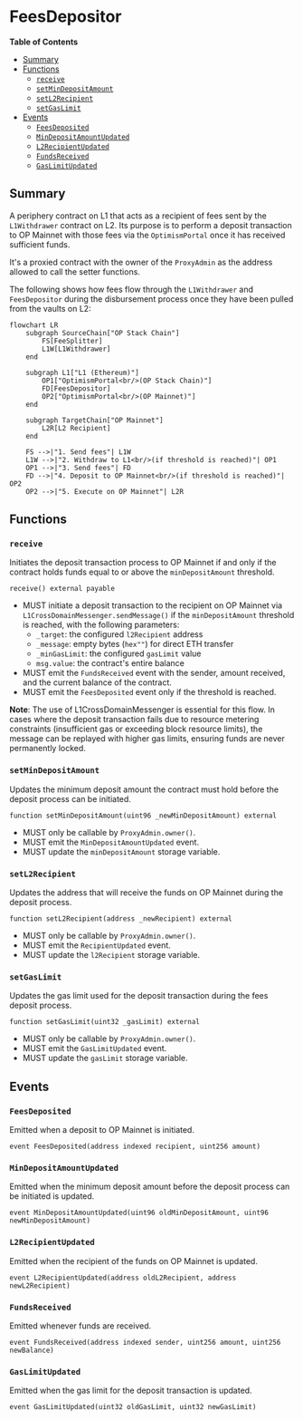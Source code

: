 # FeesDepositor

<!-- START doctoc generated TOC please keep comment here to allow auto update -->
<!-- DON'T EDIT THIS SECTION, INSTEAD RE-RUN doctoc TO UPDATE -->
**Table of Contents**

- [Summary](#summary)
- [Functions](#functions)
  - [`receive`](#receive)
  - [`setMinDepositAmount`](#setmindepositamount)
  - [`setL2Recipient`](#setl2recipient)
  - [`setGasLimit`](#setgaslimit)
- [Events](#events)
  - [`FeesDeposited`](#feesdeposited)
  - [`MinDepositAmountUpdated`](#mindepositamountupdated)
  - [`L2RecipientUpdated`](#l2recipientupdated)
  - [`FundsReceived`](#fundsreceived)
  - [`GasLimitUpdated`](#gaslimitupdated)

<!-- END doctoc generated TOC please keep comment here to allow auto update -->

## Summary

A periphery contract on L1 that acts as a recipient of fees sent by the `L1Withdrawer` contract on L2.
Its purpose is to perform a deposit transaction to OP Mainnet with those fees via the `OptimismPortal` once
it has received sufficient funds.

It's a proxied contract with the owner of the `ProxyAdmin` as the address allowed to call the setter functions.

The following shows how fees flow through the `L1Withdrawer` and `FeesDepositor` during the disbursement process once
they have been pulled from the vaults on L2:

```mermaid
flowchart LR
    subgraph SourceChain["OP Stack Chain"]
        FS[FeeSplitter]
        L1W[L1Withdrawer]
    end

    subgraph L1["L1 (Ethereum)"]
        OP1["OptimismPortal<br/>(OP Stack Chain)"]
        FD[FeesDepositor]
        OP2["OptimismPortal<br/>(OP Mainnet)"]
    end

    subgraph TargetChain["OP Mainnet"]
        L2R[L2 Recipient]
    end

    FS -->|"1. Send fees"| L1W
    L1W -->|"2. Withdraw to L1<br/>(if threshold is reached)"| OP1
    OP1 -->|"3. Send fees"| FD
    FD -->|"4. Deposit to OP Mainnet<br/>(if threshold is reached)"| OP2
    OP2 -->|"5. Execute on OP Mainnet"| L2R
```

## Functions

### `receive`

Initiates the deposit transaction process to OP Mainnet if and only if the contract holds funds equal to or above
the `minDepositAmount` threshold.

```solidity
receive() external payable
```

- MUST initiate a deposit transaction to the recipient on OP Mainnet via `L1CrossDomainMessenger.sendMessage()` if the
  `minDepositAmount` threshold is reached, with the following parameters:
  - `_target`: the configured `l2Recipient` address
  - `_message`: empty bytes (`hex""`) for direct ETH transfer
  - `_minGasLimit`: the configured `gasLimit` value
  - `msg.value`: the contract's entire balance
- MUST emit the `FundsReceived` event with the sender, amount received, and the current balance of the contract.
- MUST emit the `FeesDeposited` event only if the threshold is reached.

**Note**: The use of L1CrossDomainMessenger is essential for this flow. In cases where the deposit transaction
fails due to resource metering constraints (insufficient gas or exceeding block resource limits), the message can be
replayed with higher gas limits, ensuring funds are never permanently locked.

### `setMinDepositAmount`

Updates the minimum deposit amount the contract must hold before the deposit process can be initiated.

```solidity
function setMinDepositAmount(uint96 _newMinDepositAmount) external
```

- MUST only be callable by `ProxyAdmin.owner()`.
- MUST emit the `MinDepositAmountUpdated` event.
- MUST update the `minDepositAmount` storage variable.

### `setL2Recipient`

Updates the address that will receive the funds on OP Mainnet during the deposit process.

```solidity
function setL2Recipient(address _newRecipient) external
```

- MUST only be callable by `ProxyAdmin.owner()`.
- MUST emit the `RecipientUpdated` event.
- MUST update the `l2Recipient` storage variable.

### `setGasLimit`

Updates the gas limit used for the deposit transaction during the fees deposit process.

```solidity
function setGasLimit(uint32 _gasLimit) external
```

- MUST only be callable by `ProxyAdmin.owner()`.
- MUST emit the `GasLimitUpdated` event.
- MUST update the `gasLimit` storage variable.

## Events

### `FeesDeposited`

Emitted when a deposit to OP Mainnet is initiated.

```solidity
event FeesDeposited(address indexed recipient, uint256 amount)
```

### `MinDepositAmountUpdated`

Emitted when the minimum deposit amount before the deposit process can be initiated is updated.

```solidity
event MinDepositAmountUpdated(uint96 oldMinDepositAmount, uint96 newMinDepositAmount)
```

### `L2RecipientUpdated`

Emitted when the recipient of the funds on OP Mainnet is updated.

```solidity
event L2RecipientUpdated(address oldL2Recipient, address newL2Recipient)
```

### `FundsReceived`

Emitted whenever funds are received.

```solidity
event FundsReceived(address indexed sender, uint256 amount, uint256 newBalance)
```

### `GasLimitUpdated`

Emitted when the gas limit for the deposit transaction is updated.

```solidity
event GasLimitUpdated(uint32 oldGasLimit, uint32 newGasLimit)
```
